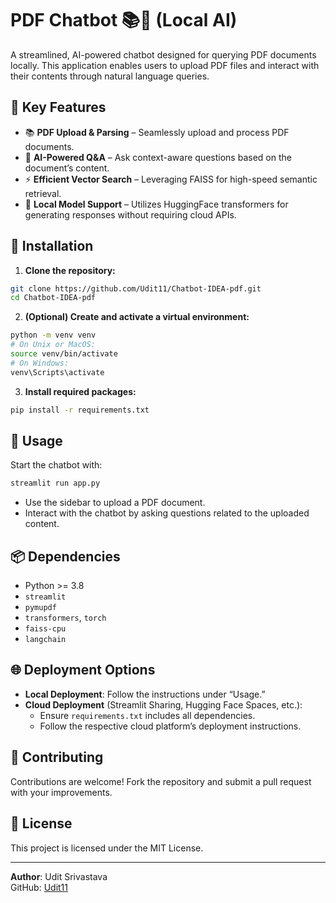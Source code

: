 # PDF Chatbot 📚💬 (Local AI)

A streamlined, AI-powered chatbot designed for querying PDF documents locally. This application enables users to upload PDF files and interact with their contents through natural language queries.

## 🔧 Key Features

- 📚 **PDF Upload & Parsing** – Seamlessly upload and process PDF documents.
- 💬 **AI-Powered Q&A** – Ask context-aware questions based on the document’s content.
- ⚡ **Efficient Vector Search** – Leveraging FAISS for high-speed semantic retrieval.
- 🤖 **Local Model Support** – Utilizes HuggingFace transformers for generating responses without requiring cloud APIs.

## 🚀 Installation

1. **Clone the repository:**

```bash
git clone https://github.com/Udit11/Chatbot-IDEA-pdf.git
cd Chatbot-IDEA-pdf
```

2. **(Optional) Create and activate a virtual environment:**

```bash
python -m venv venv
# On Unix or MacOS:
source venv/bin/activate
# On Windows:
venv\Scripts\activate
```

3. **Install required packages:**

```bash
pip install -r requirements.txt
```

## 🧠 Usage

Start the chatbot with:

```bash
streamlit run app.py
```

- Use the sidebar to upload a PDF document.
- Interact with the chatbot by asking questions related to the uploaded content.

## 📦 Dependencies

- Python >= 3.8
- `streamlit`
- `pymupdf`
- `transformers`, `torch`
- `faiss-cpu`
- `langchain`

## 🌐 Deployment Options

- **Local Deployment**: Follow the instructions under “Usage.”
- **Cloud Deployment** (Streamlit Sharing, Hugging Face Spaces, etc.):
  - Ensure `requirements.txt` includes all dependencies.
  - Follow the respective cloud platform’s deployment instructions.

## 🤝 Contributing

Contributions are welcome! Fork the repository and submit a pull request with your improvements.

## 📄 License

This project is licensed under the MIT License.

---

**Author**: Udit Srivastava  
GitHub: [Udit11](https://github.com/Udit11)
